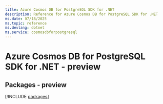 ```yaml
---
title: Azure Cosmos DB for PostgreSQL SDK for .NET
description: Reference for Azure Cosmos DB for PostgreSQL SDK for .NET
ms.date: 07/18/2025
ms.topic: reference
ms.devlang: dotnet
ms.service: cosmosdbforpostgresql
---
```

# Azure Cosmos DB for PostgreSQL SDK for .NET - preview
## Packages - preview
[!INCLUDE [packages](cosmos-db-for-postgresql-index.md)]